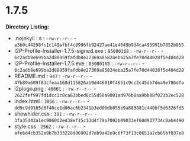 1.7.5
=====

**Directory Listing:**

 - .nojekyll : `0` : `-rw-r--r--` - `e3b0c44298fc1c149afbf4c8996fb92427ae41e4649b934ca495991b7852b855`
 - I2P-Profile-Installer-1.7.5-signed.exe : `85080168` : `-rw-r--r--` - `6c2adb8e699ba2d88959fafdb0e27369a85824eba25a7fe70d44028f5e404d28`
 - I2P-Profile-Installer-1.7.5.exe : `85080168` : `-rw-r--r--` - `6c2adb8e699ba2d88959fafdb0e27369a85824eba25a7fe70d44028f5e404d28`
 - README.md : `947` : `-rw-r--r--` - `47b89a609f83cfeaa168d115826ab9d446010f4651c9cc2c45db7dea9e786dfa`
 - i2plogo.png : `46661` : `-rw-r--r--` - `2622fef997fd1dcc1c0ca63bbed0c55d50a9001ad976b8aa9bb08f023b2ec528`
 - index.html : `3856` : `-rw-r--r--` - `dd9c9d0165d8f46ce1d86ac6b2341b3ed00db055e9a883881c440bf5d6326fd5`
 - showhider.css : `391` : `-rw-r--r--` - `3fa35d42a1ec9060d2ed38ef15c13d4f79a7002b09033ef60d937734c9ab4490`
 - style.css : `2562` : `-rw-r--r--` - `afe6d4cb352e0b7b303228d06902d7eb9a42e9c6f73f13c0651a2cb65bf037e0`

